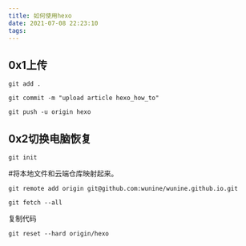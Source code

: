 ```yaml
---
title: 如何使用hexo
date: 2021-07-08 22:23:10
tags:
---
```


## 0x1上传

`git add .`



`git commit -m "upload article hexo_how_to"`



`git push -u origin hexo `



## 0x2切换电脑恢复

`git init`



#将本地文件和云端仓库映射起来。

`git remote add origin git@github.com:wunine/wunine.github.io.git `



`git fetch --all`



复制代码

`git reset --hard origin/hexo` 

